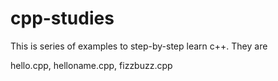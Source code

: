 # cpp-studies

This is series of examples to step-by-step learn c++. They are 

hello.cpp,
helloname.cpp,
fizzbuzz.cpp
